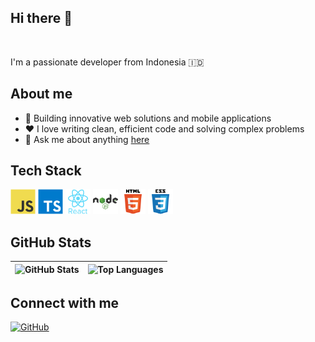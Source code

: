 ## Hi there 👋

<br />

I'm a passionate developer from Indonesia 🇮🇩

## About me

- 🚀 Building innovative web solutions and mobile applications
- ❤️ I love writing clean, efficient code and solving complex problems
- 💬 Ask me about anything [here](https://github.com/xiyanx/xiyanx/issues)

## Tech Stack

<p align="left">
  <img src="https://raw.githubusercontent.com/devicons/devicon/master/icons/javascript/javascript-original.svg" alt="javascript" width="40" height="40"/>
  <img src="https://raw.githubusercontent.com/devicons/devicon/master/icons/typescript/typescript-original.svg" alt="typescript" width="40" height="40"/>
  <img src="https://raw.githubusercontent.com/devicons/devicon/master/icons/react/react-original-wordmark.svg" alt="react" width="40" height="40"/>
  <img src="https://raw.githubusercontent.com/devicons/devicon/master/icons/nodejs/nodejs-original-wordmark.svg" alt="nodejs" width="40" height="40"/>
  <img src="https://raw.githubusercontent.com/devicons/devicon/master/icons/html5/html5-original-wordmark.svg" alt="html5" width="40" height="40"/>
  <img src="https://raw.githubusercontent.com/devicons/devicon/master/icons/css3/css3-original-wordmark.svg" alt="css3" width="40" height="40"/>
</p>

## GitHub Stats

| <img src="https://github-readme-stats-seven-sepia-78.vercel.app/api?username=xiyanx&show_icons=true&theme=dark&hide_border=true&count_private=true" alt="GitHub Stats" /> | <img src="https://github-readme-stats-seven-sepia-78.vercel.app/api/top-langs/?username=xiyanx&layout=compact&theme=dark&hide_border=true&count_private=true" alt="Top Languages" /> |
| ------------- | ------------- |

## Connect with me

<p align="left">
  <a href="https://github.com/xiyanx" target="_blank">
    <img src="https://img.shields.io/badge/GitHub-100000?style=for-the-badge&logo=github&logoColor=white" alt="GitHub"/>
  </a>
</p>